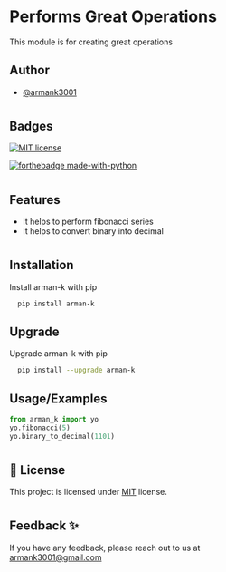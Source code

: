 
# Performs Great Operations

This module is for creating great operations



## Author

- [@armank3001](https://www.github.com/armankumar2)



#
## Badges

[![MIT license](https://img.shields.io/badge/License-MIT-blue.svg)](https://github.com/armankumar2/module_creation/blob/main/LICENSE)

[![forthebadge made-with-python](https://forthebadge.com/images/badges/made-with-python.svg)](https://www.python.org/)

#
## Features

- It helps to perform fibonacci series
- It helps to convert binary into decimal

#
## Installation

Install arman-k with pip

```bash
  pip install arman-k
```

## Upgrade

Upgrade arman-k with pip

```bash
  pip install --upgrade arman-k
```
    
## Usage/Examples

```python
from arman_k import yo
yo.fibonacci(5)
yo.binary_to_decimal(1101)
```
#

## 📝 License
 This project is licensed under [MIT](https://github.com/armankumar2/module_creation/blob/main/LICENSE)
 license.

#
## Feedback  ✨

If you have any feedback, please reach out to us at armank3001@gmail.com